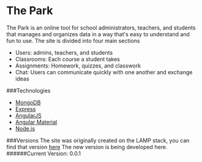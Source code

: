 # The Park
The Park is an online tool for school administrators, teachers, and students that manages and organizes data in a way that's easy to understand and fun to use. The site is divided into four main sections
- Users: admins, teachers, and students 
- Classrooms: Each course a student takes
- Assignments: Homework, quizzes, and classwork
- Chat: Users can communicate quickly with one another and exchange ideas

###Technologies
- [MongoDB](https://www.mongodb.com/)
- [Express](http://expressjs.com/)
- [AngularJS](https://angularjs.org/)
- [Angular Material](https://material.angularjs.org/)
- [Node.js](https://nodejs.org/)

###Versions
The site was originally created on the LAMP stack, you can find that version [here](http://thepark.site) The new version is being developed here.
######Current Version: 0.0.1